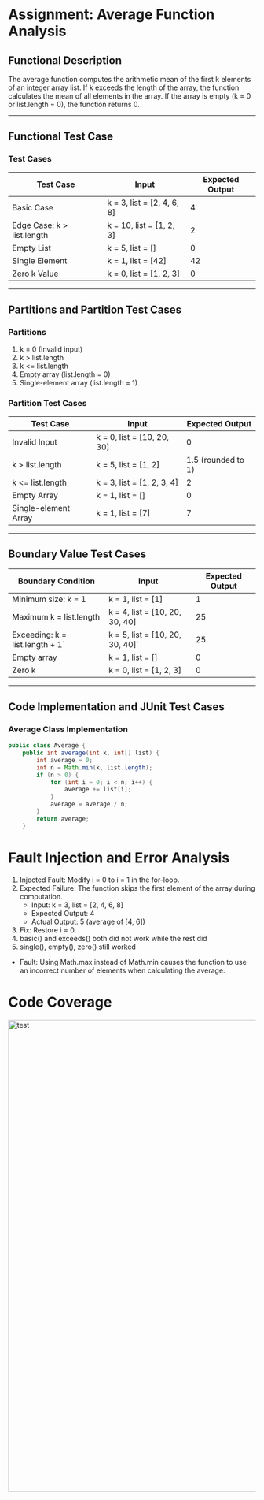 # Assignment: Average Function Analysis

## Functional Description
The average function computes the arithmetic mean of the first k elements of an integer array list. If k exceeds the length of the array, the function calculates the mean of all elements in the array. If the array is empty (k = 0 or list.length = 0), the function returns 0.

---

## Functional Test Case
### Test Cases
| **Test Case**               | **Input**                         | **Expected Output**       |
|-----------------------------|-----------------------------------|---------------------------|
| Basic Case                  | k = 3, list = [2, 4, 6, 8]   | 4                       |
| Edge Case: k > list.length| k = 10, list = [1, 2, 3]     | 2                       |
| Empty List                  | k = 5, list = []             | 0                       |
| Single Element              | k = 1, list = [42]          | 42                      |
| Zero k Value              | k = 0, list = [1, 2, 3]     | 0                       |

---

## Partitions and Partition Test Cases
### Partitions
1. k = 0 (Invalid input)
2. k > list.length
3. k <= list.length
4. Empty array (list.length = 0)
5. Single-element array (list.length = 1)

### Partition Test Cases
| **Test Case**               | **Input**                         | **Expected Output**       |
|-----------------------------|-----------------------------------|---------------------------|
| Invalid Input               | k = 0, list = [10, 20, 30]   | 0                       |
| k > list.length           | k = 5, list = [1, 2]         | 1.5 (rounded to 1)    |
| k <= list.length          | k = 3, list = [1, 2, 3, 4]   | 2                       |
| Empty Array                 | k = 1, list = []             | 0                       |
| Single-element Array        | k = 1, list = [7]            | 7                       |

---

## Boundary Value Test Cases
| **Boundary Condition**          | **Input**                         | **Expected Output**       |
|---------------------------------|-----------------------------------|---------------------------|
| Minimum size: k = 1           | k = 1, list = [1]            | 1                      |
| Maximum k = list.length       | k = 4, list = [10, 20, 30, 40]| 25                      |
| Exceeding: k = list.length + 1`| k = 5, list = [10, 20, 30, 40]`| 25                      |
| Empty array                     | k = 1, list = []             | 0                       |
| Zero k                        | k = 0, list = [1, 2, 3]      | 0                       |

---

## Code Implementation and JUnit Test Cases
### Average Class Implementation
```java
public class Average {
    public int average(int k, int[] list) {
        int average = 0;
        int n = Math.min(k, list.length);
        if (n > 0) {
            for (int i = 0; i < n; i++) {
                average += list[i];
            }
            average = average / n;
        }
        return average;
    }
```
# Fault Injection and Error Analysis

1. Injected Fault: Modify i = 0 to i = 1 in the for-loop.
2. Expected Failure: The function skips the first element of the array during computation.
   - Input: k = 3, list = [2, 4, 6, 8]
   - Expected Output: 4
   - Actual Output: 5 (average of [4, 6])
3. Fix: Restore i = 0.
4. basic() and exceeds() both did not work while the rest did
5. single(), empty(), zero() still worked
- Fault: Using Math.max instead of Math.min causes the function to use an incorrect number of elements when calculating the average.

# Code Coverage
<img width="958" alt="test" src="https://github.com/user-attachments/assets/736c21bf-2448-44fb-9f33-7f13075e6fe8">


